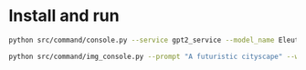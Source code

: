 # Install and run

````bash
python src/command/console.py --service gpt2_service --model_name EleutherAI/gpt-neo-125M
````

````bash
python src/command/img_console.py --prompt "A futuristic cityscape" --width 800 --height 600 --imgformat jpg
````